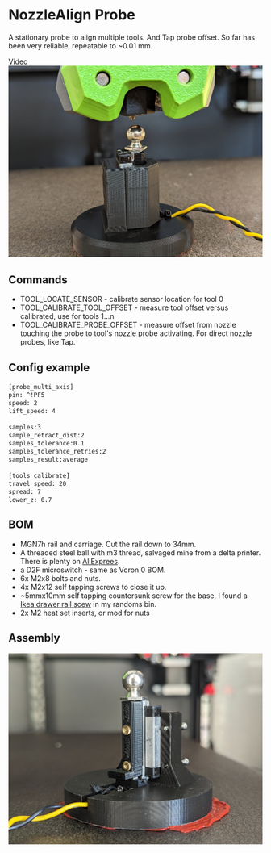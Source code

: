 # NozzleAlign Probe
A stationary probe to align multiple tools. And Tap probe offset.
So far has been very reliable, repeatable to ~0.01 mm.

[Video](https://www.youtube.com/watch?v=_GQEc5kIMZE)
![Preview](/images/outsides.jpg)

## Commands

* TOOL_LOCATE_SENSOR - calibrate sensor location for tool 0
* TOOL_CALIBRATE_TOOL_OFFSET - measure tool offset versus calibrated, use for tools 1...n
* TOOL_CALIBRATE_PROBE_OFFSET - measure offset from nozzle touching the probe to tool's nozzle probe activating. For direct nozzle probes, like Tap.

## Config example

```
[probe_multi_axis]
pin: ^!PF5
speed: 2
lift_speed: 4

samples:3
sample_retract_dist:2
samples_tolerance:0.1
samples_tolerance_retries:2
samples_result:average

[tools_calibrate]
travel_speed: 20
spread: 7
lower_z: 0.7
```

## BOM
* MGN7h rail and carriage. Cut the rail down to 34mm.
* A threaded steel ball with m3 thread, salvaged mine from a delta printer.  There is plenty on [AliExprees](https://www.aliexpress.com/w/wholesale-steel-ball--thread.html).
* a D2F microswitch - same as Voron 0 BOM.
* 6x M2x8 bolts and nuts.
* 4x M2x12 self tapping screws to close it up.
* ~5mmx10mm self tapping countersunk screw for the base, I found a [Ikea drawer rail scew](https://www.google.com/search?q=ikea+drawer+rail+screw) in my randoms bin.
* 2x M2 heat set inserts, or mod for nuts

## Assembly

![Preview](/images/insides.jpg)

